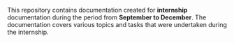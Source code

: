 This repository contains documentation created for **internship** documentation during the period from **September to December**. The documentation covers various topics and tasks that were undertaken during the internship.
